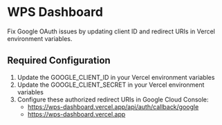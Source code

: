 # WPS Dashboard

Fix Google OAuth issues by updating client ID and redirect URIs in Vercel environment variables.

## Required Configuration

1. Update the GOOGLE_CLIENT_ID in your Vercel environment variables
2. Update the GOOGLE_CLIENT_SECRET in your Vercel environment variables
3. Configure these authorized redirect URIs in Google Cloud Console:
   - https://wps-dashboard.vercel.app/api/auth/callback/google
   - https://wps-dashboard.vercel.app
